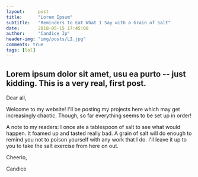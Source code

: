 ```yaml
---
layout:     post
title:      "Lorem Ipsum"
subtitle:   "Reminders to Eat What I Say with a Grain of Salt"
date:       2018-05-15 17:45:00
author:     "Candice Ip"
header-img: "img/posts/LI.jpg"
comments: true
tags: [lol]
---
```


## Lorem ipsum dolor sit amet, usu ea purto -- just kidding. This is a very real, first post.

Dear all, 


Welcome to my website! I'll be posting my projects here which may get increasingly chaotic. Though, so far everything seems to be set up in order! 


A note to my readers: I once ate a tablespoon of salt to see what would happen. It foamed up and tasted really bad. A grain of salt will do enough to remind you not to poison yourself with any work that I do. I'll leave it up to you to take the salt exercise from here on out. 


Cheerio,

Candice